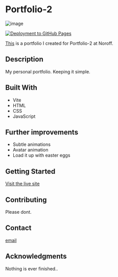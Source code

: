 # Portfolio-2

![image](https://github.com/donnybrilliant/portfolio/blob/main/assets/portfolio-header.png)

[![Deployment to GitHub Pages](https://github.com/donnybrilliant/portfolio/actions/workflows/deploy.yml/badge.svg)](https://github.com/donnybrilliant/portfolio/actions/workflows/deploy.yml)

[This](https://donnybrilliant.github.io/portfolio/) is a portfolio I created for Portfolio-2 at Noroff.

## Description

My personal portfolio.
Keeping it simple.

## Built With

- Vite
- HTML
- CSS
- JavaScript

## Further improvements

- Subtle animations
- Avatar animation
- Load it up with easter eggs

## Getting Started

[Visit the live site](https://donnybrilliant.github.io/portfolio/)

## Contributing

Please dont.

## Contact

[email](mailto:daniel.vier@gmail.com)

## Acknowledgments

Nothing is ever finished..
